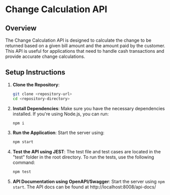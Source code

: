 # Change Calculation API

## Overview

The Change Calculation API is designed to calculate the change to be returned based on a given bill amount and the amount paid by the customer. This API is useful for applications that need to handle cash transactions and provide accurate change calculations.

## Setup Instructions

1. **Clone the Repository**:

   ```bash
   git clone <repository-url>
   cd <repository-directory>
   ```

2. **Install Dependencies**:
   Make sure you have the necessary dependencies installed. If you're using Node.js, you can run:

   ```bash
   npm i
   ```

3. **Run the Application**:
   Start the server using:

   ```bash
   npm start
   ```

4. **Test the API using JEST**:
   The test file and test cases are located in the "test" folder in the root directory. To run the tests, use the following command:

    ```bash
    npm test
    ```

5. **API Documentation using OpenAPI/Swagger**:
    Start the server using `npm start`. The API docs can be found at http://localhost:8008/api-docs/
